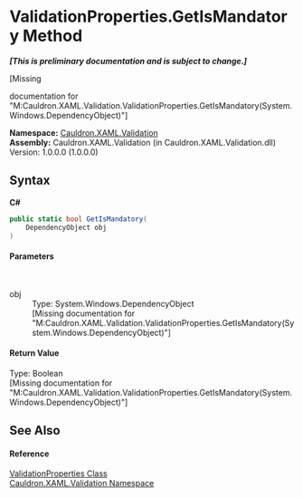 # ValidationProperties.GetIsMandatory Method 
 _**\[This is preliminary documentation and is subject to change.\]**_

\[Missing <summary> documentation for "M:Cauldron.XAML.Validation.ValidationProperties.GetIsMandatory(System.Windows.DependencyObject)"\]

**Namespace:**&nbsp;<a href="N_Cauldron_XAML_Validation">Cauldron.XAML.Validation</a><br />**Assembly:**&nbsp;Cauldron.XAML.Validation (in Cauldron.XAML.Validation.dll) Version: 1.0.0.0 (1.0.0.0)

## Syntax

**C#**<br />
``` C#
public static bool GetIsMandatory(
	DependencyObject obj
)
```


#### Parameters
&nbsp;<dl><dt>obj</dt><dd>Type: System.Windows.DependencyObject<br />\[Missing <param name="obj"/> documentation for "M:Cauldron.XAML.Validation.ValidationProperties.GetIsMandatory(System.Windows.DependencyObject)"\]</dd></dl>

#### Return Value
Type: Boolean<br />\[Missing <returns> documentation for "M:Cauldron.XAML.Validation.ValidationProperties.GetIsMandatory(System.Windows.DependencyObject)"\]

## See Also


#### Reference
<a href="T_Cauldron_XAML_Validation_ValidationProperties">ValidationProperties Class</a><br /><a href="N_Cauldron_XAML_Validation">Cauldron.XAML.Validation Namespace</a><br />